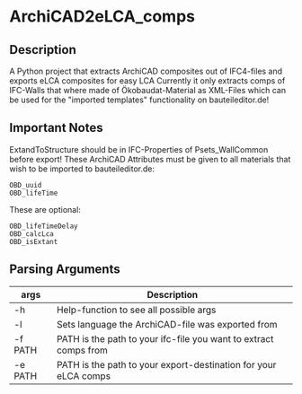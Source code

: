 # ArchiCAD2eLCA_comps
## Description
A Python project that extracts ArchiCAD composites out of IFC4-files and exports eLCA composites for easy LCA
Currently it only extracts comps of IFC-Walls that where made of Ökobaudat-Material as XML-Files which can be used for the "imported templates" functionality on bauteileditor.de!
## Important Notes
ExtandToStructure should be in IFC-Properties of Psets_WallCommon before export!
These ArchiCAD Attributes must be given to all materials that wish to be imported to bauteileditor.de:
```
OBD_uuid
OBD_lifeTime
```
These are optional:
```
OBD_lifeTimeDelay
OBD_calcLca
OBD_isExtant
```
## Parsing Arguments
|  args     |   Description                                                         |
|  -------  |   --------------------------------------
|  -h       |   Help-function to see all possible args                              |
|  -l       |   Sets language the ArchiCAD-file was exported from                   |
|  -f PATH  |   PATH is the path to your ifc-file you want to extract comps from    |
|  -e PATH  |   PATH is the path to your export-destination for your eLCA comps     |